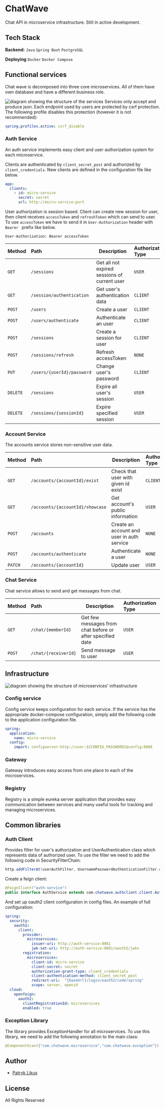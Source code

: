 # ChatWave
Chat API in microservice infrastructure.
Still in active development.

## Tech Stack

**Backend:** `Java` `Spring Boot` `PostgreSQL`

**Deploying** `Docker` `Docker Compose`

## Functional services
Chat wave is decomposed into three core microservices. All of them have own database and have a different business role. 

![diagram showing the structure of the services](.doc/functional-services.png)
Services only accept and produce json.
Each endpoint used by users are protected by csrf protection. The following profile disables this protection (however it is not recommended):
```yaml
spring.profiles.active: csrf_disable
```


### Auth Service

An auth service implements easy client and user authorization system for each microservice.

Clients are authenticated by `client_secret_post` and authorized by `client_credentials`.
New clients are defined in the configuration file like below.
```yaml
app:
  clients:
    - id: micro-service
      secret: secret
      url: http://micro-service:port
```

User authorization is session based. Client can create new session for user, then client receives `accessToken` and `refreshToken` which can send to user.
To use `accessToken` we have to send it in `User-Authorization` header with `Bearer ` prefix like below.  
```http
User-Authorization: Bearer accessToken
```

| Method   | Path                                    | Description                                    | Authorization Type |
|:---------|:----------------------------------------|------------------------------------------------|:-------------------|
| `GET`    | `/sessions`                             | Get all not expired sessions of current user   | `USER`             |
| `GET`    | `/session/authentication`               | Get user's authentication data                 | `CLIENT`           |
| `POST`   | `/users`                                | Create a user                                  | `CLIENT`           |
| `POST`   | `/users/authenticate`                   | Authenticate an user                           | `CLIENT`           |
| `POST`   | `/sessions`                             | Create a session for user                      | `CLIENT`           |
| `POST`   | `/sessions/refresh`                     | Refresh accessToken                            | `NONE`             |
| `PUT`    | `/users/{userId}/password`              | Change user's password                         | `CLIENT`           |
| `DELETE` | `/sessions`                             | Expire all user's session                      | `USER`             |
| `DELETE` | `/sessions/{sessionId}`                 | Expire specified session                       | `USER`             |

### Account Service

The accounts service stores non-sensitive user data.

| Method | Path                             | Description                                | Authorization Type |
|:-------|:---------------------------------|--------------------------------------------|:-------------------|
| `GET`  | `/accounts/{accountId}/exist`    | Check that user with given id exist        | `CLIENT`           |
| `GET`  | `/accounts/{accountId}/showcase` | Get account's public information           | `USER`             |
| `POST` | `/accounts`                      | Create an account and user in auth service | `NONE`             |
| `POST` | `/accounts/authenticate`         | Authenticate a user                        | `NONE`             |
| `PATCH`| `/accounts/{accountId}`          | Update user                                | `USER`             |

### Chat Service

Chat service allows to send and get messages from chat.

| Method | Path                 | Description                                               | Authorization Type |
|:-------|:---------------------|-----------------------------------------------------------|:-------------------|
| `GET`  | `/chat/{memberId}`   | Get few messages from chat before or after specified date | `USER`             |
| `POST` | `/chat/{receiverId}` | Send message to user                                      | `USER`             |

## Infrastructure
![diagram showing the structure of microservices' infrastructure](.doc/infrastructure.png)

### Config service
Config service keeps configuration for each service.
If the service has the appropriate docker-compose configuration, simply add the following code to the application configuration file.
```yaml
spring:
  application:
    name: micro-service
  config:
    import: configserver:http://user:${CONFIG_PASSWORD}@config:8888
```

### Gateway
Gateway introduces easy access from one place to each of the microservices.

### Registry
Registry is a simple eureka server application that provides easy communication between services and many useful tools for tracking and managing microservices.

## Common libraries

### Auth Client
Provides filter for user's authorization and UserAuthentication class which represents data of authorized user. 
To use the filter we need to add the following code in SecurityFilterChain:

```java
http.addFilterAt(userAuthFilter, UsernamePasswordAuthenticationFilter.class);
```
Create a feign client:
```java
@FeignClient("auth-service")
public interface AuthService extends com.chatwave.authclient.client.AuthClient {}
```

And set up oauth2 client configuration in config files.
An example of full configuration:

```yaml
spring:
  security:
    oauth2:
      client:
        provider:
          microservices:
            issuer-uri: http://auth-service:8081
            jwk-set-uri: http://auth-service:8081/oauth2/jwks
        registration:
          microservices:
            client-id: micro-service
            client-secret: secret
            authorization-grant-type: client_credentials
            client-authentication-method: client_secret_post
            redirect-uri:  "{baseUrl}/login/oauth2/code/spring"
            scope: server, openid
  cloud:
    openfeign:
      oauth2:
        clientRegistrationId: microservices
        enabled: true
```

### Exception Library
The library provides ExceptionHandler for all microservices.
To use this library, we need to add the following annotation to the main class:
```java
@ComponentScan({"com.chatwave.microservice","com.chatwave.exception"})
```

## Author
- [Patryk Likus](https://www.linkedin.com/in/patryklikus/)

## License
All Rights Reserved
